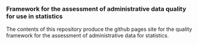 ### Framework for the assessment of administrative data quality for use in statistics

The contents of this repository produce the github pages site for the quality framework for the assessment of administrative data for statistics.
